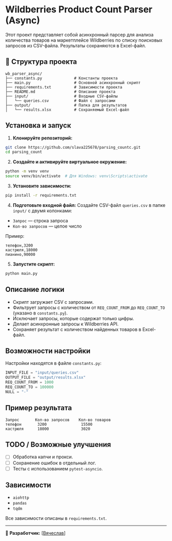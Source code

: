 # Wildberries Product Count Parser (Async)

Этот проект представляет собой асинхронный парсер для анализа количества товаров на маркетплейсе Wildberries по списку поисковых запросов из CSV-файла. Результаты сохраняются в Excel-файл.

## 📁 Структура проекта

```
wb_parser_async/
├── constants.py              # Константы проекта
├── main.py                   # Основной асинхронный скрипт
├── requirements.txt          # Зависимости проекта
├── README.md                 # Описание проекта
├── input/                    # Входные CSV-файлы
│   └── queries.csv           # Файл с запросами
├── output/                   # Папка для результатов
│   └── results.xlsx          # Сохраняемый Excel-файл
```

## Установка и запуск

1. **Клонируйте репозиторий:**

```bash
git clone https://github.com/slava225678/parsing_countc.git
cd parsing_count
```

2. **Создайте и активируйте виртуальное окружение:**

```bash
python -m venv venv
source venv/bin/activate  # Для Windows: venv\Scripts\activate
```

3. **Установите зависимости:**

```bash
pip install -r requirements.txt
```

4. **Подготовьте входной файл:**
   Создайте CSV-файл `queries.csv` в папке `input/` с двумя колонками:

* `Запрос` — строка запроса
* `Кол-во запросов` — целое число

Пример:

```csv
телефон,3200
кастрюля,18000
пианино,90000
```

5. **Запустите скрипт:**

```bash
python main.py
```

## Описание логики

* Скрипт загружает CSV с запросами.
* Фильтрует запросы с количеством от `REQ_COUNT_FROM` до `REQ_COUNT_TO` (указано в `constants.py`).
* Исключает запросы, которые содержат только цифры.
* Делает асинхронные запросы к Wildberries API.
* Сохраняет результат с количеством найденных товаров в Excel-файл.

## Возможности настройки

Настройки находятся в файле `constants.py`:

```python
INPUT_FILE = "input/queries.csv"
OUTPUT_FILE = "output/results.xlsx"
REQ_COUNT_FROM = 1000
REQ_COUNT_TO = 100000
NULL = "-"
```

## Пример результата

```
Запрос       Кол-во запросов    Кол-во товаров
телефон       3200               15500
кастрюля      18000              3020
```

## TODO / Возможные улучшения

* [ ] Обработка капчи и прокси.
* [ ] Сохранение ошибок в отдельный лог.
* [ ] Тесты с использованием `pytest-asyncio`.

## Зависимости

* `aiohttp`
* `pandas`
* `tqdm`

Все зависимости описаны в `requirements.txt`.

---

🚀 **Разработчик:** \[[Вячеслав](https://github.com/slava225678)]
